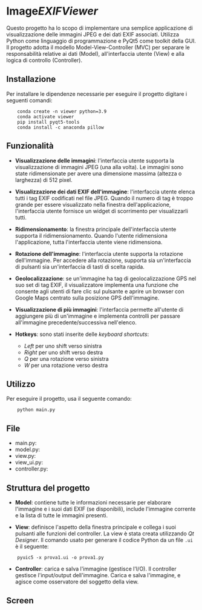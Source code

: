 # Image*EXIFViewer*
Questo progetto ha lo scopo di implementare una semplice applicazione di visualizzazione delle immagini JPEG e dei dati EXIF associati. Utilizza Python come linguaggio di programmazione e PyQt5 come toolkit della GUI. Il progetto adotta il modello Model-View-Controller (MVC) per separare le responsabilità relative ai dati (Model), all'interfaccia utente (View) e alla logica di controllo (Controller).

## Installazione
Per installare le dipendenze necessarie per eseguire il progetto digitare i seguenti comandi:
```
    conda create -n viewer python=3.9
    conda activate viewer
    pip install pyqt5-tools
    conda install -c anaconda pillow
```
## Funzionalità
* **Visualizzazione delle immagini**: l'interfaccia utente supporta la visualizzazione di immagini JPEG (una alla volta). Le immagini sono state ridimensionate per avere una dimensione massima (altezza o larghezza) di 512 pixel.

* **Visualizzazione dei dati EXIF dell'immagine**: l'interfaccia utente elenca tutti i tag EXIF codificati nel file JPEG. Quando il numero di tag è troppo grande per essere visualizzato nella finestra dell'applicazione, l'interfaccia utente fornisce un widget di scorrimento per visualizzarli tutti.

* **Ridimensionamento**: la finestra principale dell'interfaccia utente supporta il ridimensionamento. Quando l'utente ridimensiona l'applicazione, tutta l'interfaccia utente viene ridimensiona.

* **Rotazione dell'immagine**: l'interfaccia utente supporta la rotazione dell'immagine. Per accedere alla rotazione, supporta sia un'interfaccia di pulsanti sia un'interfaccia di tasti di scelta rapida.

* **Geolocalizzazione**: se un'immagine ha tag di geolocalizzazione GPS nel suo set di tag EXIF, il visualizzatore implementa una funzione che consente agli utenti di fare clic sul pulsante e aprire un browser con Google Maps centrato sulla posizione GPS dell'immagine.

* **Visualizzazione di più immagini**: l'interfaccia permette all'utente di aggiungere più di un'immagine e implementa controlli per passare all'immagine precedente/successiva  nell'elenco.
* **Hotkeys**: sono stati inserite delle *keyboard shortcuts*:
  *  *Left* per uno shift verso sinistra
  *  *Right* per uno shift verso destra
  *  *Q* per una rotazione verso sinistra
  *  *W* per una rotazione verso destra
  
## Utilizzo
Per eseguire il progetto, usa il seguente comando:
```
    python main.py
```
## File
* main.py:
* model.py:
* view.py:
* view_ui.py:
* controller.py:
  
## Struttura del progetto

* **Model**: contiene tutte le informazioni necessarie per elaborare l'immagine e i suoi dati EXIF (se disponibili), include l'immagine corrente e la lista di tutte le immagini presenti. 

* **View**: definisce l'aspetto della finestra principale e collega i suoi pulsanti alle funzioni del controller. La view è stata creata utilizzando *Qt Designer*. Il comando usato per generare il codice Python da un file `.ui` è il seguente:
```
    pyuic5 -x prova1.ui -o prova1.py
```
* **Controller**: carica e salva l'immagine (gestisce l'I/O). Il controller gestisce l'input/output dell'immagine. Carica e salva l'immagine, e agisce come osservatore del soggetto della view.


## Screen

